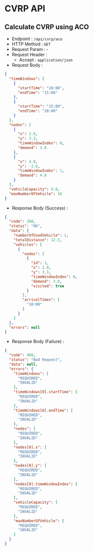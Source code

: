 # CVRP API

## Calculate CVRP using ACO

- Endpoint : `/api/cvrp/aco`
- HTTP Method : `GET`
- Request Param : -
- Request Header :
    - Accept : `application/json`
- Request Body :

```json
{
  "timeWindows": [
    {
      "startTime": "10:00",
      "endTime": "15:00"
    },
    {
      "startTime": "15:00",
      "endTime": "20:00"
    }
  ],
  "nodes": [
    {
      "x": 2.0,
      "y": 3.3,
      "timeWindowIndex": 0,
      "demand": 3.0
    },
    {
      "x": 4.0,
      "y": -3.6,
      "timeWindowIndex": 1,
      "demand": 4.0
    }
  ],
  "vehicleCapacity": 9.0,
  "maxNumberOfVehicle": 10
}
```

- Response Body (Success) :

```json
{
  "code": 200,
  "status": "OK",
  "data": {
    "numberOfUsedVehicle": 1,
    "totalDistance": 12.3,
    "vehicles": [
      {
        "nodes": [
          {
            "id": 1,
            "x": 2.0,
            "y": 3.3,
            "timeWindowIndex": 0,
            "demand": 3.0,
            "visited": true
          }
        ],
        "arrivalTimes": [
          "10:00"
        ]
      }
    ]
  },
  "errors": null
}
```

- Response Body (Failure) :

```json
{
  "code": 400,
  "status": "Bad Request",
  "data": null,
  "errors": {
    "timeWindows": [
      "REQUIRED",
      "INVALID"
    ],
    "timeWindows[0].startTime": [
      "REQUIRED",
      "INVALID"
    ],
    "timeWindows[0].endTime": [
      "REQUIRED",
      "INVALID"
    ],
    "nodes": [
      "REQUIRED",
      "INVALID"
    ],
    "nodes[0].x": [
      "REQUIRED",
      "INVALID"
    ],
    "nodes[0].y": [
      "REQUIRED",
      "INVALID"
    ],
    "nodes[0].timeWindowIndex": [
      "REQUIRED",
      "INVALID"
    ],
    "vehicleCapacity": [
      "REQUIRED",
      "INVALID"
    ],
    "maxNumberOfVehicle": [
      "REQUIRED",
      "INVALID"
    ]
  }
}
```
